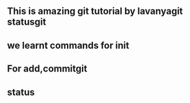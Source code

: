 ## This is amazing git tutorial by lavanyagit statusgit 
## we learnt commands for init
## For add,commitgit 
## status